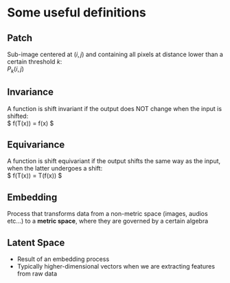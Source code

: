 # Some useful definitions

## Patch

Sub-image centered at $(i,j)$ and containing all pixels at distance lower than a certain threshold $k$:  
$P_k(i,j)$

## Invariance

A function is shift invariant if the output does NOT change when the input is shifted:  
$ f(T(x)) = f(x) $

## Equivariance

A function is shift equivariant if the output shifts the same way as the input, when the latter undergoes a shift:  
$ f(T(x)) = T(f(x)) $

## Embedding

Process that transforms data from a non-metric space (images, audios etc...) to a **metric space**, where they are governed by a certain algebra

## Latent Space

- Result of an embedding process
- Typically higher-dimensional vectors when we are extracting features from raw data